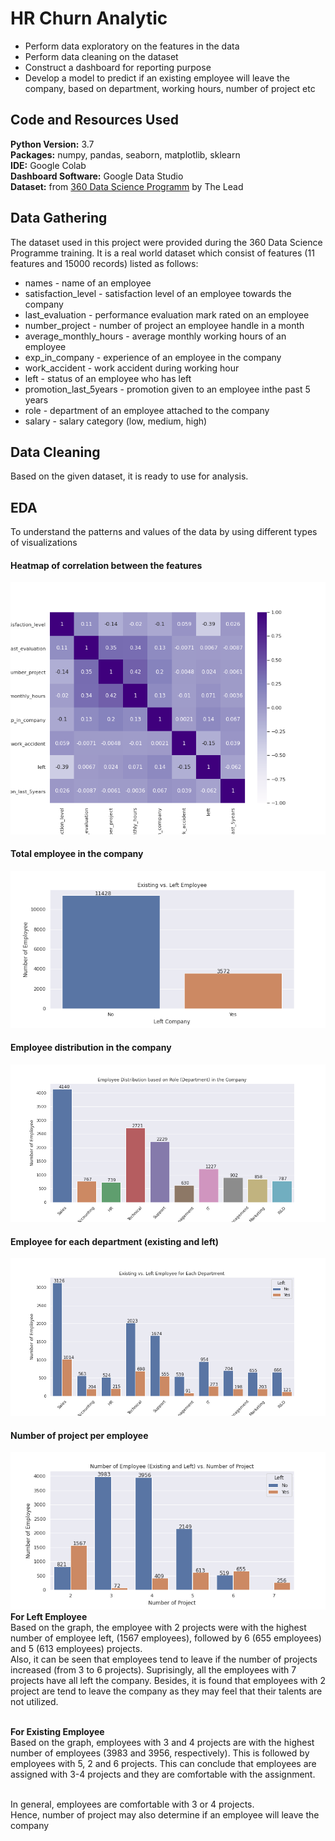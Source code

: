 # HR Churn Analytic

* Perform data exploratory on the features in the data
* Perform data cleaning on the dataset 
* Construct a dashboard for reporting purpose 
* Develop a model to predict if an existing employee will leave the company, based on department, working hours, number of project etc

## Code and Resources Used

**Python Version:** 3.7 <br>
**Packages:** numpy, pandas, seaborn, matplotlib, sklearn <br>
**IDE:** Google Colab <br>
**Dashboard Software:** Google Data Studio <br>
**Dataset:** from [360 Data Science Programm](https://thelead.io/data-science-360) by The Lead 

## Data Gathering

The dataset used in this project were provided during the 360 Data Science Programme training. It is a real world dataset which consist of features (11 features and 15000 records) listed as follows: <br>
* names - name of an employee
* satisfaction_level - satisfaction level of an employee towards the company
* last_evaluation - performance evaluation mark rated on an employee
* number_project - number of project an employee handle in a month
* average_monthly_hours - average monthly working hours of an employee
* exp_in_company - experience of an employee in the company
* work_accident - work accident during working hour
* left - status of an employee who has left
* promotion_last_5years - promotion given to an employee inthe past 5 years
* role - department of an employee attached to the company
* salary - salary category (low, medium, high)

## Data Cleaning

Based on the given dataset, it is ready to use for analysis. 

## EDA

To understand the patterns and values of the data by using different types of visualizations 

#### Heatmap of correlation between the features 
![](/images/HRC_Corr.png)
  
#### Total employee in the company
![](/images/TotalEmp.png)

#### Employee distribution in the company
![](/images/EmpDistribution.png)

#### Employee for each department (existing and left)
![](/images/Exist_vs_Left_Dept.png)

#### Number of project per employee
![](/images/Emp_vs_proj.png)
<br>**For Left Employee** <br>
Based on the graph, the employee with 2 projects were with the highest number of employee left, (1567 employees), followed by 6 (655 employees) and 5 (613 employees) projects. <br> Also, it can be seen that employees tend to leave if the number of projects increased (from 3 to 6 projects). Suprisingly, all the employees with 7 projects have all left the company. Besides, it is found that employees with 2 project are tend to leave the company as they may feel that their talents are not utilized. <br> <br>

**For Existing Employee** <br>
Based on the graph, employees with 3 and 4 projects are with the highest number of employees (3983 and 3956, respectively). This is followed by employees with 5, 2 and 6 projects. This can conclude that employees are assigned with 3-4 projects and they are comfortable with the assignment. <br> <br> 

In general, employees are comfortable with 3 or 4 projects. <br> Hence, number of project may also determine if an employee will leave the company <br>




















